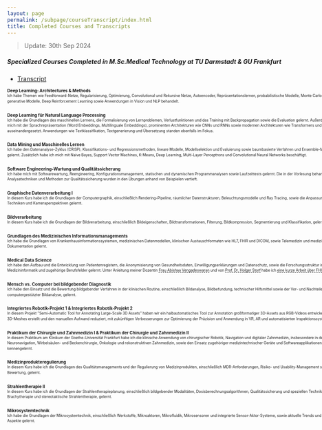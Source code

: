 ```yaml
---
layout: page
permalink: /subpage/courseTranscript/index.html
title: Completed Courses and Transcripts
---
```

> Update: 30th Sep 2024

<h5 style="white-space: nowrap;">Specialized Courses Completed in M.Sc.Medical Technology at TU Darmstadt & GU Frankfurt</h5>

- [Transcript](http://zkManuel0123.github.io/file/Leistungsspiegel.pdf)

<style>
  .underline-effect {
    text-decoration: none;
    border-bottom: 1px dashed black;
  }
  .underline-effect:hover {
    border-bottom: 1px solid black;
  }
</style>

<dl>
  <dt style="margin-left: 0;white-space: nowrap; font-weight: bold; font-size: 0.7em;">Deep Learning: Architectures & Methods</dt>
  <dd style="margin-left: 0; margin-bottom: 20px; max-width: 800px;">
    <div style="font-size: 0.6em; line-height: 1.5;">
      <span style="display: block; width: 800px;">Ich habe Themen wie Feedforward-Netze, Regularisierung, Optimierung, Convolutional und Rekursive Netze, Autoencoder, Repräsentationslernen, probabilistische Modelle, Monte Carlo Methoden, generative Modelle, Deep Reinforcement Learning sowie Anwendungen in Vision und NLP behandelt.</span>
    </div>
  </dd>

  <dt style="margin-left: 0;white-space: nowrap; font-weight: bold; font-size: 0.7em;">Deep Learning für Natural Language Processing</dt>
  <dd style="margin-left: 0; margin-bottom: 20px; max-width: 800px;">
    <div style="font-size: 0.6em; line-height: 1.5;">
      <span style="display: block; width: 800px;">Ich habe die Grundlagen des maschinellen Lernens, die Formalisierung von Lernproblemen, Verlustfunktionen und das Training mit Backpropagation sowie die Evaluation gelernt. Außerdem habe ich mich mit der Sprachrepräsentation (Word Embeddings, Multilinguale Embeddings), prominenten Architekturen wie CNNs und RNNs sowie modernen Architekturen wie Transformers und BERT auseinandergesetzt. Anwendungen wie Textklassifikation, Textgenerierung und Übersetzung standen ebenfalls im Fokus.</span>
    </div>   
  </dd>

  <dt style="margin-left: 0;white-space: nowrap; font-weight: bold; font-size: 0.7em;">Data Mining und Maschinelles Lernen</dt>
  <dd style="margin-left: 0; margin-bottom: 20px; max-width: 800px;">
    <div style="font-size: 0.6em; line-height: 1.5;">
      <span style="display: block; width: 800px;">Ich habe den Datenanalyse-Zyklus (CRISP), Klassifikations- und Regressionsmethoden, lineare Modelle, Modellselektion und Evaluierung sowie baumbasierte Verfahren und Ensemble-Methoden gelernt. Zusätzlich habe ich mich mit Naive Bayes, Support Vector Machines, K-Means, Deep Learning, Multi-Layer Perceptrons und Convolutional Neural Networks beschäftigt.</span>
    </div>
  </dd>

  <dt style="margin-left: 0;white-space: nowrap; font-weight: bold; font-size: 0.7em;">Software Engineering-Wartung und Qualitätssicherung</dt>
  <dd style="margin-left: 0; margin-bottom: 20px; max-width: 800px;">
    <div style="font-size: 0.6em; line-height: 1.5;">
      <span style="display: block; width: 800px;">Ich habe mich mit Softwarewartung, Reengineering, Konfigurationsmanagement, statischen und dynamischen Programmanalysen sowie Laufzeittests gelernt. Die in der Vorlesung behandelten Analysetechniken und Methoden zur Qualitätssicherung wurden in den Übungen anhand von Beispielen vertieft.</span>
    </div>
  </dd>

  <dt style="margin-left: 0;white-space: nowrap; font-weight: bold; font-size: 0.7em;">Graphische Datenverarbeitung I</dt>
  <dd style="margin-left: 0; margin-bottom: 20px; max-width: 800px;">
    <div style="font-size: 0.6em; line-height: 1.5;">
      <span style="display: block; width: 800px;">In diesem Kurs habe ich die Grundlagen der Computergraphik, einschließlich Rendering-Pipeline, räumlicher Datenstrukturen, Beleuchtungsmodelle und Ray Tracing, sowie die Anpassung von Shading-Techniken und Kameraperspektiven gelernt.</span>
    </div>   
  </dd>

  <dt style="margin-left: 0;white-space: nowrap; font-weight: bold; font-size: 0.7em;">Bildverarbeitung</dt>
  <dd style="margin-left: 0; margin-bottom: 20px; max-width: 800px;">
    <div style="font-size: 0.6em; line-height: 1.5;">
      <span style="display: block; width: 800px;">In diesem Kurs habe ich die Grundlagen der Bildverarbeitung, einschließlich Bildeigenschaften, Bildtransformationen, Filterung, Bildkompression, Segmentierung und Klassifikation, gelernt.</span>
    </div>   
  </dd>

  <dt style="margin-left: 0;white-space: nowrap; font-weight: bold; font-size: 0.7em;">Grundlagen des Medizinischen Informationsmanagements</dt>
  <dd style="margin-left: 0; margin-bottom: 20px; max-width: 800px;">
    <div style="font-size: 0.6em; line-height: 1.5;">
      <span style="display: block; width: 800px;">Ich habe die Grundlagen von Krankenhausinformationssystemen, medizinischen Datenmodellen, klinischen Austauschformaten wie HL7, FHIR und DICOM, sowie Telemedizin und medizinischer Dokumentation gelernt.</span>
    </div>   
  </dd>

  <dt style="margin-left: 0;white-space: nowrap; font-weight: bold; font-size: 0.7em;">Medical Data Science</dt>
  <dd style="margin-left: 0; margin-bottom: 20px; max-width: 800px;">
    <div style="font-size: 0.6em; line-height: 1.5;">
      <span style="display: block; width: 800px;">Ich habe den Aufbau und die Entwicklung von Patientenregistern, die Anonymisierung von Gesundheitsdaten, Einwilligungserklärungen und Datenschutz, sowie die Forschungsstruktur in der Medizininformatik und zugehörige Berufsfelder gelernt. Unter Anleitung meiner Dozentin <a href="https://www.linkedin.com/in/abishaa-vengadeswaran-19100a117/" target="_blank" class="underline-effect">Frau Abishaa Vengadeswaran</a> und von <a href="https://www.imi-frankfurt.de/das-team-der-mig/" target="_blank" class="underline-effect">Prof. Dr. Holger Storf</a> habe ich <a href="https://zkManuel0123.github.io/file/MedicalDataScience.pdf" target="_blank" class="underline-effect">eine kurze Arbeit über FHIR</a> verfasst.</span>
    </div>
  </dd>

  <dt style="margin-left: 0;white-space: nowrap; font-weight: bold; font-size: 0.7em;">Mensch vs. Computer bei bildgebender Diagnostik</dt>
  <dd style="margin-left: 0; margin-bottom: 20px; max-width: 800px;">
    <div style="font-size: 0.6em; line-height: 1.5;">
      <span style="display: block; width: 800px;">Ich habe den Einsatz und die Bewertung bildgebender Verfahren in der klinischen Routine, einschließlich Bildanalyse, Bildbefundung, technischer Hilfsmittel sowie der Vor- und Nachteile computergestützter Bildanalyse, gelernt.</span>
    </div>   
  </dd>

  <dt style="margin-left: 0; font-weight: bold; font-size: 0.7em; display: block; width: 800px;">Integriertes Robotik-Projekt 1 & Integriertes Robotik-Projekt 2</dt>
  <dd style="margin-left: 0; margin-bottom: 20px; max-width: 800px;">
    <div style="font-size: 0.6em; line-height: 1.5;">
      <span style="display: block; width: 800px;">In diesem Projekt "Semi-Automatic Tool for Annotating Large-Scale 3D Assets" haben wir ein halbautomatisches Tool zur Annotation großformatiger 3D-Assets aus RGB-Videos entwickelt, das genaue 3D-Meshes erstellt und den manuellen Aufwand reduziert, mit zukünftigen Verbesserungen zur Optimierung der Präzision und Anwendung in VR, AR und automatisierten Inspektionssystemen.</span>
    </div>   
  </dd>

  <dt style="margin-left: 0;white-space: nowrap; font-weight: bold; font-size: 0.7em;">Praktikum der Chirurgie und Zahnmedizin I & Praktikum der Chirurgie und Zahnmedizin II</dt>
  <dd style="margin-left: 0; margin-bottom: 20px; max-width: 800px;">
    <div style="font-size: 0.6em; line-height: 1.5;">
      <span style="display: block; width: 800px;">In diesem Praktikum am Klinikum der Goethe-Universität Frankfurt habe ich die klinische Anwendung von chirurgischer Robotik, Navigation und digitaler Zahnmedizin, insbesondere in der Neuronavigation, Wirbelsäulen- und Beckenchirurgie, Onkologie und rekonstruktiven Zahnmedizin, sowie den Einsatz zugehöriger medizintechnischer Geräte und Softwareapplikationen praktisch kennengelernt.</span>
    </div>   
  </dd>

  <dt style="margin-left: 0;white-space: nowrap; font-weight: bold; font-size: 0.7em;">Medizinprodukteregulierung</dt>
  <dd style="margin-left: 0; margin-bottom: 20px; max-width: 800px;">
    <div style="font-size: 0.6em; line-height: 1.5;">
      <span style="display: block; width: 800px;">In diesem Kurs habe ich die Grundlagen des Qualitätsmanagements und der Regulierung von Medizinprodukten, einschließlich MDR-Anforderungen, Risiko- und Usability-Management sowie klinischer Bewertung, gelernt.</span>
    </div>
  </dd>

  <dt style="margin-left: 0;white-space: nowrap; font-weight: bold; font-size: 0.7em;">Strahlentherapie II</dt>
  <dd style="margin-left: 0; margin-bottom: 20px; max-width: 800px;">
    <div style="font-size: 0.6em; line-height: 1.5;">
      <span style="display: block; width: 800px;">In diesem Kurs habe ich die Grundlagen der Strahlentherapieplanung, einschließlich bildgebender Modalitäten, Dosisberechnungsalgorithmen, Qualitätssicherung und speziellen Techniken wie Brachytherapie und stereotaktische Strahlentherapie, gelernt.</span>
    </div>   
  </dd>

  <dt style="margin-left: 0;white-space: nowrap; font-weight: bold; font-size: 0.7em;">Mikrosystemtechnik</dt>
  <dd style="margin-left: 0; margin-bottom: 20px; max-width: 800px;">
    <div style="font-size: 0.6em; line-height: 1.5;">
      <span style="display: block; width: 800px;">Ich habe die Grundlagen der Mikrosystemtechnik, einschließlich Werkstoffe, Mikroaktoren, Mikrofluidik, Mikrosensoren und integrierte Sensor-Aktor-Systeme, sowie aktuelle Trends und ökonomische Aspekte gelernt.</span>
    </div>   
  </dd> 
</dl>